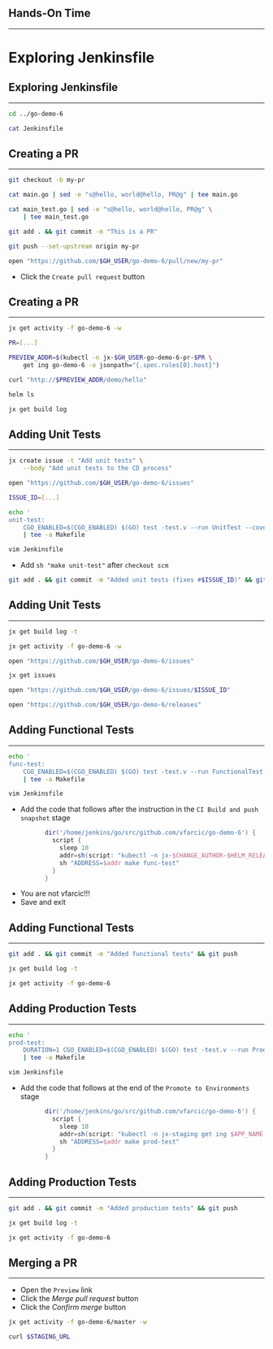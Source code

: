 ## Hands-On Time

---

# Exploring Jenkinsfile


## Exploring Jenkinsfile

---

```bash
cd ../go-demo-6

cat Jenkinsfile
```


## Creating a PR

---

```bash
git checkout -b my-pr

cat main.go | sed -e "s@hello, world@hello, PR@g" | tee main.go

cat main_test.go | sed -e "s@hello, world@hello, PR@g" \
    | tee main_test.go

git add . && git commit -m "This is a PR"

git push --set-upstream origin my-pr

open "https://github.com/$GH_USER/go-demo-6/pull/new/my-pr"
```

* Click the `Create pull request` button


## Creating a PR

---

```bash
jx get activity -f go-demo-6 -w

PR=[...]

PREVIEW_ADDR=$(kubectl -n jx-$GH_USER-go-demo-6-pr-$PR \
    get ing go-demo-6 -o jsonpath="{.spec.rules[0].host}")

curl "http://$PREVIEW_ADDR/demo/hello"

helm ls

jx get build log
```


## Adding Unit Tests

---

```bash
jx create issue -t "Add unit tests" \
    --body "Add unit tests to the CD process"

open "https://github.com/$GH_USER/go-demo-6/issues"

ISSUE_ID=[...]

echo '
unit-test: 
	CGO_ENABLED=$(CGO_ENABLED) $(GO) test -test.v --run UnitTest --cover' \
    | tee -a Makefile

vim Jenkinsfile
```

* Add `sh "make unit-test"` after `checkout scm`

```bash
git add . && git commit -m "Added unit tests (fixes #$ISSUE_ID)" && git push
```


## Adding Unit Tests

---

```bash
jx get build log -t

jx get activity -f go-demo-6 -w

open "https://github.com/$GH_USER/go-demo-6/issues"

jx get issues

open "https://github.com/$GH_USER/go-demo-6/issues/$ISSUE_ID"

open "https://github.com/$GH_USER/go-demo-6/releases"
```


## Adding Functional Tests

---

```bash
echo '
func-test: 
	CGO_ENABLED=$(CGO_ENABLED) $(GO) test -test.v --run FunctionalTest --cover' \
    | tee -a Makefile

vim Jenkinsfile
```

* Add the code that follows after the instruction in the `CI Build and push snapshot` stage

```groovy
          dir('/home/jenkins/go/src/github.com/vfarcic/go-demo-6') {
            script {
              sleep 10
              addr=sh(script: "kubectl -n jx-$CHANGE_AUTHOR-$HELM_RELEASE get ing $APP_NAME -o jsonpath='{.spec.rules[0].host}'", returnStdout: true).trim()
              sh "ADDRESS=$addr make func-test"
            }
          }
```

* You are not vfarcic!!!
* Save and exit


## Adding Functional Tests

---

```bash
git add . && git commit -m "Added functional tests" && git push

jx get build log -t

jx get activity -f go-demo-6
```


## Adding Production Tests

---

```bash
echo '
prod-test: 
	DURATION=1 CGO_ENABLED=$(CGO_ENABLED) $(GO) test -test.v --run ProductionTest --cover' \
    | tee -a Makefile

vim Jenkinsfile
```

* Add the code that follows at the end of the `Promote to Environments` stage

```groovy
          dir('/home/jenkins/go/src/github.com/vfarcic/go-demo-6') {
            script {
              sleep 10
              addr=sh(script: "kubectl -n jx-staging get ing $APP_NAME -o jsonpath='{.spec.rules[0].host}'", returnStdout: true).trim()
              sh "ADDRESS=$addr make prod-test"
            }
          }
```


## Adding Production Tests

---

```bash
git add . && git commit -m "Added production tests" && git push

jx get build log -t

jx get activity -f go-demo-6
```


## Merging a PR

---

* Open the `Preview` link
* Click the *Merge pull request* button
* Click the *Confirm merge* button

```bash
jx get activity -f go-demo-6/master -w

curl $STAGING_URL
```
